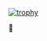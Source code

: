 [![trophy](https://github-profile-trophy.vercel.app/?username=elixirdev13)](https://github.com/ryo-ma/github-profile-trophy)

🧛

